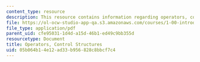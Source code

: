 ```yaml
---
content_type: resource
description: This resource contains information regarding operators, control structures.
file: https://ol-ocw-studio-app-qa.s3.amazonaws.com/courses/1-00-introduction-to-computers-and-engineering-problem-solving-spring-2012/05b064b14e12ad33b956828c8bbcf7c4_MIT1_00S12_Lec_3.pdf
file_type: application/pdf
parent_uid: cfe95031-1d4d-a15d-46b1-ed49c9bb355d
resourcetype: Document
title: Operators, Control Structures
uid: 05b064b1-4e12-ad33-b956-828c8bbcf7c4
---
```

